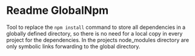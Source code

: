 # Readme GlobalNpm

Tool to replace the `npm install` command to store all dependencies in a globally defined directory, so there is no need for a local copy in every project for the dependencies. In the projects node_modules directory are only symbolic links forwarding to the global directory.
